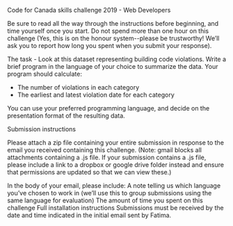 Code for Canada skills challenge 2019 - Web Developers


Be sure to read all the way through the instructions before beginning, and time yourself once you start. Do not spend more than one hour on this challenge (Yes, this is on the honour system--please be trustworthy! We’ll ask you to report how long you spent when you submit your response). 


The task - Look at this dataset representing building code violations. Write a brief program in the language of your choice to summarize the data. Your program should calculate:

-   The number of violations in each category
- The earliest and latest violation date for each category

You can use your preferred programming language, and decide on the presentation format of the resulting data. 

Submission instructions 

Please attach a zip file containing your entire submission in response to the email you received containing this challenge. (Note: gmail blocks all attachments containing a .js file. If your submission contains a .js file, please include a link to a dropbox or google drive folder instead and ensure that permissions are updated so that we can view these.)

In the body of your email, please include:
A note telling us which language you’ve chosen to work in (we’ll use this to group submissions using the same language for evaluation)
The amount of time you spent on this challenge
Full installation instructions
Submissions must be received by the date and time indicated in the initial email sent by Fatima. 

